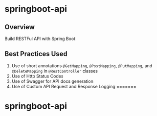 
# springboot-api

## Overview
Build RESTFul API with Spring Boot

## Best Practices Used
1. Use of short annotations `@GetMapping`, `@PostMapping`, `@PutMapping`, and `@DeleteMapping` in `@RestController` classes
2. Use of Http Status Codes
3. Use of Swagger for API docs generation
4. Use of Custom API Request and Response Logging
=======
# springboot-api

